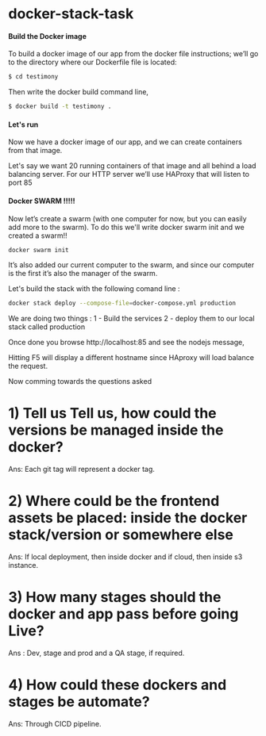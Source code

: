 # docker-stack-task
#### Build the Docker image
To build a docker image of our app from the docker file instructions; we’ll go to the directory where our Dockerfile file is located:

```bash
$ cd testimony
```
Then write the docker build command line,

```bash
$ docker build -t testimony .
```

#### Let's run
Now we have a docker image of our app, and we can create containers from that image.

Let's say we want 20 running containers of that image and all behind a load balancing server.
For our HTTP server we’ll use HAProxy that will listen to port 85
#### Docker SWARM !!!!!
 Now let’s create a swarm (with one computer for now, but you can easily add more to the swarm). To do this we'll write docker swarm init and we created a swarm!! 
 
 ```bash
 docker swarm init
 ```
 
 It’s also added our current computer to the swarm, and since our computer is the first it’s also the manager of the swarm.
 
 Let's build the stack with the following comand line :
 
 ```bash
 docker stack deploy --compose-file=docker-compose.yml production
 ```
 We are doing two things : 
  1 - Build the services 
  2 - deploy them to our local stack called production
  
 Once done you browse http://localhost:85 and see the nodejs message, 
 
 Hitting F5 will display a different hostname since HAproxy will load balance the request.
 
 Now comming towards the questions asked
 # 1) Tell us Tell us, how could the versions be managed inside the docker?
 Ans: Each git tag will represent a docker tag.
 # 2) Where could be the frontend assets be placed: inside the docker stack/version or somewhere else
 Ans: If local deployment, then inside docker and if cloud, then inside s3 instance.
 # 3) How many stages should the docker and app pass before going Live?
 Ans : Dev, stage and prod and a QA stage, if required.
 # 4) How could these dockers and stages be automate?
 Ans: Through CICD pipeline.
 
